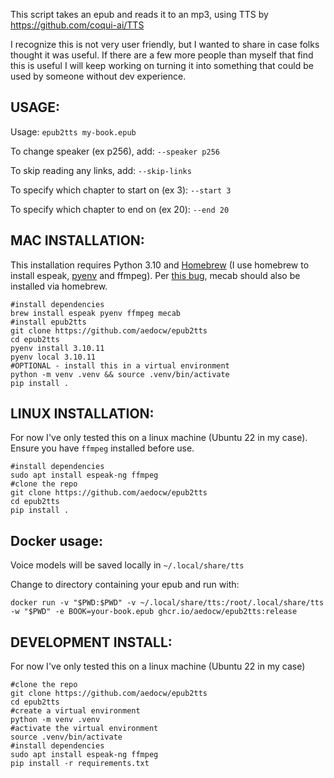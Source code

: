 This script takes an epub and reads it to an mp3, using TTS by https://github.com/coqui-ai/TTS

I recognize this is not very user friendly, but I wanted to share in case folks thought it was useful. If there are a few more people than myself that find this is useful I will keep working on turning it into something that could be used by someone without dev experience.

## USAGE:
Usage: `epub2tts my-book.epub`

To change speaker (ex p256), add: `--speaker p256`

To skip reading any links, add: `--skip-links`

To specify which chapter to start on (ex 3): `--start 3`

To specify which chapter to end on (ex 20): `--end 20`

## MAC INSTALLATION:
This installation requires Python 3.10 and [Homebrew](https://brew.sh/) (I use homebrew to install espeak, [pyenv](https://stackoverflow.com/questions/36968425/how-can-i-install-multiple-versions-of-python-on-latest-os-x-and-use-them-in-par) and ffmpeg). Per [this bug](https://github.com/coqui-ai/TTS/issues/2052), mecab should also be installed via homebrew.

```
#install dependencies
brew install espeak pyenv ffmpeg mecab
#install epub2tts
git clone https://github.com/aedocw/epub2tts
cd epub2tts
pyenv install 3.10.11
pyenv local 3.10.11
#OPTIONAL - install this in a virtual environment
python -m venv .venv && source .venv/bin/activate
pip install .
```

## LINUX INSTALLATION:

For  now I've only tested this on a linux machine (Ubuntu 22 in my case). Ensure you have `ffmpeg` installed before use.

```
#install dependencies
sudo apt install espeak-ng ffmpeg
#clone the repo
git clone https://github.com/aedocw/epub2tts
cd epub2tts
pip install .
```

## Docker usage:
Voice models will be saved locally in `~/.local/share/tts`

Change to directory containing your epub and run with:
```
docker run -v "$PWD:$PWD" -v ~/.local/share/tts:/root/.local/share/tts -w "$PWD" -e BOOK=your-book.epub ghcr.io/aedocw/epub2tts:release
```
## DEVELOPMENT INSTALL:

For  now I've only tested this on a linux machine (Ubuntu 22 in my case)

```
#clone the repo
git clone https://github.com/aedocw/epub2tts
cd epub2tts
#create a virtual environment
python -m venv .venv
#activate the virtual environment
source .venv/bin/activate
#install dependencies
sudo apt install espeak-ng ffmpeg
pip install -r requirements.txt
```


